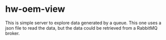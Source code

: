 # hw-oem-view

This is simple server to explore data generated by a queue. This one uses a json file to read the data, but the data
could be retrieved from a RabbitMQ broker.
